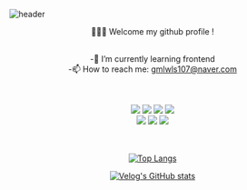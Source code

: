 ![header](https://capsule-render.vercel.app/api?type=Rect&text=Hi&nbsp;there🙌🏻&fontColor=ffffff)
<div align="center">
  👩🏻‍💻 Welcome my github profile !
<br/>
<br/>


<!-- -🔭 I’m currently working on shoppingmall project <br/> -->
-🌱 I’m currently learning frontend <br/>
-📫 How to reach me: gmlwls107@naver.com <br/>
<!--
**leeheezin/leeheezin** is a ✨ _special_ ✨ repository because its `README.md` (this file) appears on your GitHub profile.

Here are some ideas to get you started:


-->
<br/>
<br/>
<img src="https://img.shields.io/badge/HTML5-E34F26?style=for-the-badge&logo=HTML5&logoColor=white">
<img src="https://img.shields.io/badge/CSS3-1572B6?style=for-the-badge&logo=CSS3&logoColor=white">
<img src="https://img.shields.io/badge/JavaScript-F7DF1E?style=for-the-badge&logo=JavaScript&logoColor=white">
<img src="https://img.shields.io/badge/github-181717?style=for-the-badge&logo=github&logoColor=white"><br/>
<img src="https://img.shields.io/badge/VSCode-007ACC?style=for-the-badge&logo=VisualStudioCode&logoColor=white">
<img src="https://img.shields.io/badge/React-81e6fe?style=for-the-badge&logo=React&logoColor=black">
<img src="https://img.shields.io/badge/Vue.js-4FC08D?style=for-the-badge&logo=Vue.js&logoColor=black">

<br/>
<br/>
<br/>

[![Top Langs](https://github-readme-stats.vercel.app/api/top-langs/?username=leeheezin&layout=compact)](https://github.com/leeheezin/github-readme-stats)
  
[![Velog's GitHub stats](https://velog-readme-stats.vercel.app/api?name=heezin)](https://github.com/leeheezin/velog-readme-stats)
</div>
</div>
 <br/>

